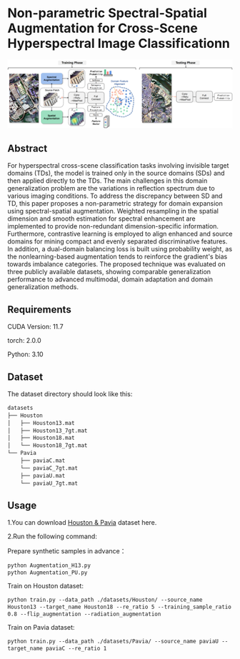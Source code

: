 # Non-parametric Spectral-Spatial Augmentation for Cross-Scene Hyperspectral Image Classificationn

<p align='center'>
  <img src='abstract_00.png' width="800px">
</p>

## Abstract

For hyperspectral cross-scene classification tasks involving invisible target domains (TDs), the model is trained only in the source domains (SDs) and then applied directly to the TDs. The main challenges in this domain generalization problem are the variations in reflection spectrum due to various imaging conditions. To address the discrepancy between SD and TD, this paper proposes a non-parametric strategy for domain expansion using spectral-spatial augmentation. Weighted resampling in the spatial dimension and smooth estimation for spectral enhancement are implemented to provide non-redundant dimension-specific information. Furthermore, contrastive learning is employed to align enhanced and source domains for mining compact and evenly separated discriminative features. In addition, a dual-domain balancing loss is built using probability weight, as the nonlearning-based augmentation tends to reinforce the gradient's bias towards imbalance categories. The proposed technique was evaluated on three publicly available datasets, showing comparable generalization performance to advanced multimodal, domain adaptation and domain generalization methods.


## Requirements

CUDA Version: 11.7

torch: 2.0.0

Python: 3.10

## Dataset

The dataset directory should look like this:

```bash
datasets
├── Houston
│   ├── Houston13.mat
│   ├── Houston13_7gt.mat
│   ├── Houston18.mat
│   └── Houston18_7gt.mat
└── Pavia
    ├── paviaC.mat
    └── paviaC_7gt.mat
    ├── paviaU.mat
    └── paviaU_7gt.mat

```

## Usage

1.You can download [Houston &amp; Pavia](https://drive.google.com/drive/folders/1No-DNDT9P1HKsM9QKKJJzat8A1ZhVmmz?usp=sharing) dataset here.

2.Run the following command:


Prepare synthetic samples in advance：
```
python Augmentation_H13.py
python Augmentation_PU.py
```

Train on Houston dataset:
```
python train.py --data_path ./datasets/Houston/ --source_name Houston13 --target_name Houston18 --re_ratio 5 --training_sample_ratio 0.8 --flip_augmentation --radiation_augmentation
```
Train on Pavia dataset:
```
python train.py --data_path ./datasets/Pavia/ --source_name paviaU --target_name paviaC --re_ratio 1 
```

